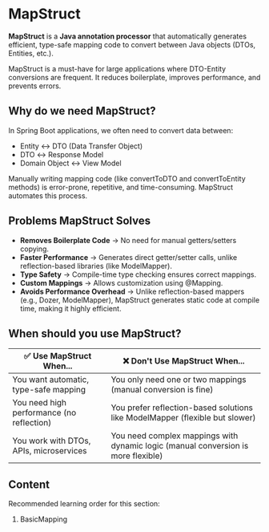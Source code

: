 # MapStruct

**MapStruct** is a **Java annotation processor** that automatically generates efficient, type-safe mapping code to convert between Java objects (DTOs, Entities, etc.).

MapStruct is a must-have for large applications where DTO-Entity conversions are frequent. It reduces boilerplate, improves performance, and prevents errors.

## Why do we need MapStruct?

In Spring Boot applications, we often need to convert data between:

- Entity ↔ DTO (Data Transfer Object)
- DTO ↔ Response Model
- Domain Object ↔ View Model

Manually writing mapping code (like convertToDTO and convertToEntity methods) is error-prone, repetitive, and time-consuming. MapStruct automates this process.

## Problems MapStruct Solves

- **Removes Boilerplate Code** → No need for manual getters/setters copying.
- **Faster Performance** → Generates direct getter/setter calls, unlike reflection-based libraries (like ModelMapper).
- **Type Safety** → Compile-time type checking ensures correct mappings.
- **Custom Mappings** → Allows customization using @Mapping.
- **Avoids Performance Overhead** → Unlike reflection-based mappers (e.g., Dozer, ModelMapper), MapStruct generates static code at compile time, making it highly efficient.

## When should you use MapStruct?

| ✅ Use MapStruct When...                  | ❌ Don't Use MapStruct When...                                                    |
| ----------------------------------------- | --------------------------------------------------------------------------------- |
| You want automatic, type-safe mapping     | You only need one or two mappings (manual conversion is fine)                     |
| You need high performance (no reflection) | You prefer reflection-based solutions like ModelMapper (flexible but slower)      |
| You work with DTOs, APIs, microservices   | You need complex mappings with dynamic logic (manual conversion is more flexible) |

## Content

Recommended learning order for this section:

1. BasicMapping
